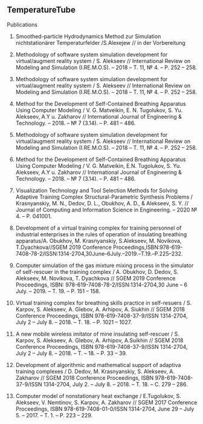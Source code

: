 ## TemperatureTube

Publications 

1. Smoothed-particle Hydrodynamics Method zur Simulation nichtstationärer Temperaturfelder /S.Alexejew // in der Vorbereitung

2. Methodology of software system simulation development for virtual/augment reality system / S. Alekseev // International Review on Modeling and Simulation (I.RE.M.O.S). – 2018 – Т. 11, № 4. – P. 252 – 258.

3. Methodology of software system simulation development for virtual/augment reality system / S. Alekseev // International Review on Modeling and Simulation (I.RE.M.O.S). – 2018 – Т. 11, № 4. – P. 252 – 258.

4. Method for the Development of Self-Contained Breathing Apparatus Using Computer Modeling / V. G. Matveikin, E. N. Tugolukov, S. Yu. Alekseev, A.Y u. Zakharov // International Journal of Engineering & Technology. – 2018. – № 7 (3.14). – P. 481 – 486.

5. Methodology of software system simulation development for virtual/augment reality system / S. Alekseev // International Review on Modeling and Simulation (I.RE.M.O.S). – 2018 – Т. 11, № 4. – P. 252 – 258.
6. Method for the Development of Self-Contained Breathing Apparatus Using Computer Modeling / V. G. Matveikin, E.N. Tugolukov, S. Yu. Alekseev, A.Y u. Zakharov // International Journal of Engineering & Technology. – 2018. – № 7 (3.14). – P. 481 – 486.

7. Visualization Technology and Tool Selection Methods for Solving Adaptive Training Complex Structural-Parametric Synthesis Problems / Krasnyanskiy, M. N., Dedov, D. L., Obukhov, A. D., & Alekseev, S. Y. // Journal of Computing and Information Science in Engineering. – 2020 № 4. – P. 041001.

8. Development of a virtual training complex for training personnel of industrial enterprises in the rules of operation of insulating breathing apparatus/А. Obukhov, М. Krasnyanskiy, S.Alekseev, М. Novikova, Т.Dyachkova//SGEM 2019 Conference Proceedings,ISBN:978-619-7408-78-2/ISSN:1314-2704,30June–6July.–2019.–Т.19.–P.225–232.

9. Computer simulation of the gas mixture mixing process in the simulator of self-rescuer in the training
complex / А. Obukhov, D. Dedov, S. Alekseev, М. Novikova, Т. Dyachkova // SGEM 2019 Conference Proceedings, ISBN: 978-619-7408-78-2/ISSN:1314-2704,30 June – 6 July. – 2019. – Т. 19. – P. 151 – 158.

10. Virtual training complex for breathing skills practice in self-resuers / S. Karpov, S. Alekseev, A. Glebov, A. Arhipov, A. Siukhin // SGEM 2018 Conference Proceedings, ISBN 978-619-7408-37-9/ISSN 1314-2704, July 2 – July 8. – 2018. – Т. 18. – P. 1021 – 1027.

11. A new mobile wireless imitator of mine insulating self-rescuer / S. Karpov, S. Alekseev, A. Glebov, A. Arhipov, A.Suikhin // SGEM 2018 Conference Proceedings, ISBN 978-619-7408-37-9/ISSN 1314-2704, July 2 – July 8. – 2018. – Т. – 18. – P. 33 – 39.

12. Development of algorithmic and mathematical support of adaptiva training complexes / D. Dedov, M.
Krasnyanskiy, S. Alekseev, A. Zakharov // SGEM 2018 Conference Proceedings, ISBN 978-619-7408-37-9/ISSN 1314-2704, July 2. – July 8. – 2018. – Т. 18. – С. 279 – 286.

13. Computer model of nonstationary heat exchange / E.Tugolukov, S. Alekseev, V. Nemtinov, S. Karpov, A.
Zakharov // SGEM 2017 Conference Proceedings, ISBN 978-619-7408-01-0/ISSN 1314-2704, June 29 – July 5. – 2017. – Т. 1. – P. 223 – 229.
